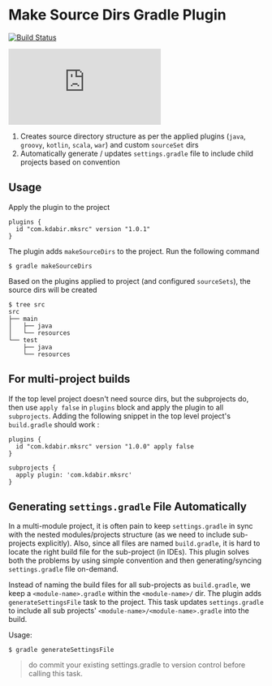 # Make Source Dirs Gradle Plugin

[![Build Status](https://travis-ci.org/kdabir/mksrc.svg?branch=master)](https://travis-ci.org/kdabir/mksrc)


![Gradle Plugin](https://img.shields.io/maven-metadata/v/https/plugins.gradle.org/m2/gradle/plugin/com/kdabir/mksrc/mksrc/maven-metadata.xml?color=blue&label=Gradle%20Plugin)

1. Creates source directory structure as per the applied plugins (`java`, `groovy`, `kotlin`, `scala`, `war`) and custom `sourceSet` dirs
2. Automatically generate / updates `settings.gradle` file to include child projects based on convention

## Usage

Apply the plugin to the project

    plugins {
      id "com.kdabir.mksrc" version "1.0.1"
    }


The plugin adds `makeSourceDirs` to the project. Run the following command 

    $ gradle makeSourceDirs 

Based on the plugins applied to project (and configured `sourceSets`), the source dirs will be created 

    $ tree src
    src
    ├── main
    │   ├── java
    │   └── resources
    └── test
        ├── java
        └── resources




## For multi-project builds

If the top level project doesn't need source dirs, but the subprojects do, then use `apply false` in `plugins` block 
and apply the plugin to all `subprojects`. Adding the following snippet in the top level project's `build.gradle` 
should work :
 

```
plugins {
  id "com.kdabir.mksrc" version "1.0.0" apply false
}

subprojects {
  apply plugin: 'com.kdabir.mksrc'
}
```


## Generating `settings.gradle` File Automatically

In a multi-module project, it is often pain to keep `settings.gradle` in sync with the nested modules/projects structure
(as we need to include sub-projects explicitly). Also, since all files are named `build.gradle`, it is hard to locate 
the right build file for the sub-project (in IDEs). This plugin solves both the problems by using simple convention and 
then generating/syncing `settings.gradle` file on-demand. 

Instead of naming the build files for all sub-projects as `build.gradle`, we keep a `<module-name>.gradle` 
within the `<module-name>/` dir. The plugin adds `generateSettingsFile` task to the project. This task 
updates `settings.gradle` to include all sub projects' `<module-name>/<module-name>.gradle` into the build.     


Usage:

    $ gradle generateSettingsFile 


> do commit your existing settings.gradle to version control before calling this task.
